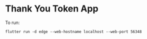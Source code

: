 # Thank You Token App

To run:
```
flutter run -d edge --web-hostname localhost --web-port 56348 
```